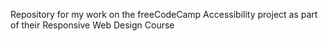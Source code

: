 Repository for my work on the freeCodeCamp Accessibility project as part of their Responsive Web Design Course
